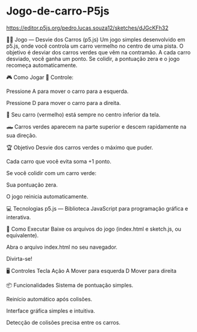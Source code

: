 # Jogo-de-carro-P5js
https://editor.p5js.org/pedro.lucas.souza12/sketches/dJGcKFh32


🚗💨 Jogo — Desvie dos Carros (p5.js)
Um jogo simples desenvolvido em p5.js, onde você controla um carro vermelho no centro de uma pista. O objetivo é desviar dos carros verdes que vêm na contramão. A cada carro desviado, você ganha um ponto. Se colidir, a pontuação zera e o jogo recomeça automaticamente.

🎮 Como Jogar
🔺 Controle:

Pressione A para mover o carro para a esquerda.

Pressione D para mover o carro para a direita.

🚗 Seu carro (vermelho) está sempre no centro inferior da tela.

🛻 Carros verdes aparecem na parte superior e descem rapidamente na sua direção.

🏆 Objetivo
Desvie dos carros verdes o máximo que puder.

Cada carro que você evita soma +1 ponto.

Se você colidir com um carro verde:

Sua pontuação zera.

O jogo reinicia automaticamente.

💻 Tecnologias
p5.js — Biblioteca JavaScript para programação gráfica e interativa.

🚀 Como Executar
Baixe os arquivos do jogo (index.html e sketch.js, ou equivalente).

Abra o arquivo index.html no seu navegador.

Divirta-se!

🖥️ Controles
Tecla	Ação
A	Mover para esquerda
D	Mover para direita

📦 Funcionalidades
Sistema de pontuação simples.

Reinício automático após colisões.

Interface gráfica simples e intuitiva.

Detecção de colisões precisa entre os carros.
